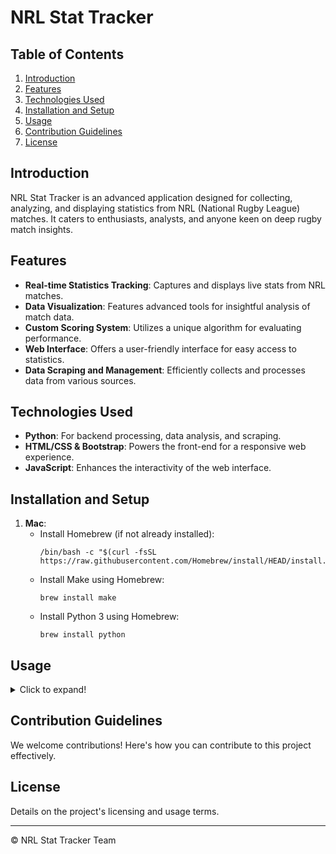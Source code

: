 
# NRL Stat Tracker

## Table of Contents
1. [Introduction](#introduction)
2. [Features](#features)
3. [Technologies Used](#technologies-used)
4. [Installation and Setup](#installation-and-setup)
5. [Usage](#usage)
6. [Contribution Guidelines](#contribution-guidelines)
7. [License](#license)

<a name="introduction"></a>
## Introduction
NRL Stat Tracker is an advanced application designed for collecting, analyzing, and displaying statistics from NRL (National Rugby League) matches. It caters to enthusiasts, analysts, and anyone keen on deep rugby match insights.

<a name="features"></a>
## Features
- **Real-time Statistics Tracking**: Captures and displays live stats from NRL matches.
- **Data Visualization**: Features advanced tools for insightful analysis of match data.
- **Custom Scoring System**: Utilizes a unique algorithm for evaluating performance.
- **Web Interface**: Offers a user-friendly interface for easy access to statistics.
- **Data Scraping and Management**: Efficiently collects and processes data from various sources.

<a name="technologies-used"></a>
## Technologies Used
- **Python**: For backend processing, data analysis, and scraping.
- **HTML/CSS & Bootstrap**: Powers the front-end for a responsive web experience.
- **JavaScript**: Enhances the interactivity of the web interface.

<a name="installation-and-setup"></a>
## Installation and Setup
1. **Mac**:
    - Install Homebrew (if not already installed):
       ```shell
       /bin/bash -c "$(curl -fsSL https://raw.githubusercontent.com/Homebrew/install/HEAD/install.sh)"
       ```
    - Install Make using Homebrew:
       ```shell
       brew install make
       ```
    - Install Python 3 using Homebrew:
         ```shell
         brew install python
         ```

<a name="usage"></a>

## Usage
<details>
<summary>Click to expand!</summary>

To use the NRL Stat Tracker, follow these guidelines based on the provided `makefile`:

1. **Build the Project**: 
   - Run `make build` to set up a Python virtual environment, upgrade pip, and install required dependencies from `requirements.txt`.

2. **Update Statistics**: 
   - Use `make updateStats` to update team statistics. This command builds the project and then updates the teams and ladder information.

3. **Update Teams**:
   - Run `make updateTeams` to specifically update team data. This command also involves building the project.

4. **Update Rounds**:
   - Use `make updateRounds` to update round-specific information. This command first builds the project.

5. **Get Data**: 
   - Run `make getData` to retrieve all necessary data for the application. This command builds the project, updates stats, and fetches additional data.

6. **Run Application**:
   - Execute `make run` to start the application. It builds the project, gets data if not present, and launches the app for viewing statistics.

7. **Clean the Project**:
   - `make clean` removes the virtual environment and temporary files.
   - `make cleanAll` performs a more comprehensive clean-up, including all data and logs.

8. **Attempt to Clean All**:
   - Run `make tryCleanAll` to attempt a full cleanup; suppresses error messages if any steps fail.

9. **Start Fresh**:
   - Use `make fresh` to clean the project completely and start fresh by building the project and fetching new data.

10. **Backup and Restore**:
   - `make backup` handles backup creation, encryption, and uploading to storage.
   - `make getBackup` downloads, decrypts, and restores data from the backup.
   - `make uploadBackup` and `make downloadBackup` specifically handle uploading and downloading backups.
   - `make encryptBackup` and `make decryptBackup` are used for encrypting and decrypting backups.
   - `make restoreBackup` and `make cleanBackup` are used to restore data from backups and clean up backup files, respectively.

11. **Prepare for Backup Upload**:
   - `make prep-upload` prepares for uploading the backup by cleaning up unnecessary files.

</details>


<a name="contribution-guidelines"></a>
## Contribution Guidelines
We welcome contributions! Here's how you can contribute to this project effectively.

<a name="license"></a>
## License
Details on the project's licensing and usage terms.

---
© NRL Stat Tracker Team
